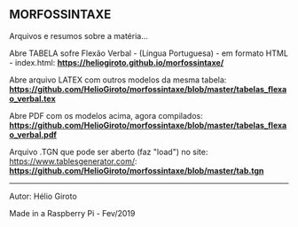 ## MORFOSSINTAXE

Arquivos e resumos sobre a matéria...

Abre TABELA sofre Flexão Verbal - (Língua Portuguesa) - em formato HTML - index.html: 
**https://heliogiroto.github.io/morfossintaxe/**

Abre arquivo LATEX com outros modelos da mesma tabela:
**https://github.com/HelioGiroto/morfossintaxe/blob/master/tabelas_flexao_verbal.tex**

Abre PDF com os modelos acima, agora compilados:
**https://github.com/HelioGiroto/morfossintaxe/blob/master/tabelas_flexao_verbal.pdf**

Arquivo .TGN que pode ser aberto (faz "load") no site: https://www.tablesgenerator.com/:
**https://github.com/HelioGiroto/morfossintaxe/blob/master/tab.tgn** 

<hr>
Autor: Hélio Giroto

Made in a Raspberry Pi - Fev/2019

